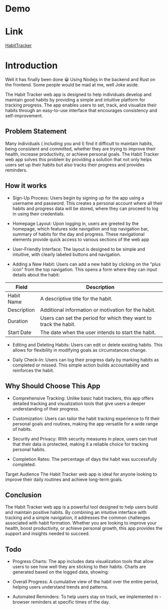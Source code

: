 # Demo

# Link

[HabitTracker](https://habittracker.ignorelist.com)

# Introduction

Well it has finally been done 😀 Using Nodejs in the backend and Rust on the frontend. Some people would be mad at me, well Joke aside.

The Habit Tracker web app is designed to help individuals develop and maintain good habits by providing a simple and intuitive platform for tracking progress. The app enables users to set, track, and visualize their habits through an easy-to-use interface that encourages consistency and self-improvement.

## Problem Statement

Many individuals ( including you and I) find it difficult to maintain habits, being consistent and committed, whether they are trying to improve their health, increase productivity, or achieve personal goals. The Habit Tracker web app solves this problem by providing a solution that not only helps users set up their habits but also tracks their progress and provides reminders.

## How it works

- Sign-Up Process: Users begin by signing up for the app using a username and password. This creates a personal account where all their habits and progress data will be stored, where they can proceed to log in using their credentials.

- Homepage Layout: Upon logging in, users are greeted by the homepage, which features side navigation and top navigation bar, summary of habits for the day and progress. These navigational elements provide quick access to various sections of the web app

- User-Friendly Interface: The layout is designed to be simple and intuitive, with clearly labeled buttons and navigation.

- Adding a New Habit: Users can add a new habit by clicking on the “plus icon” from the top navigation. This opens a form where they can input details about the habit:

| Field | Description |
| --- | --- |
| Habit Name | A descriptive title for the habit. |
| Description | Additional information or motivation for the habit. |
| Duration | Users can set the period for which they want to track the habit. |
| Start Date | The date when the user intends to start the habit. |

- Editing and Deleting Habits: Users can edit or delete existing habits. This allows for flexibility in modifying goals as circumstances change.

- Daily Check-In: Users can log their progress daily by marking habits as completed or missed. This simple action builds accountability and reinforces the habit.


## Why Should Choose This App

- Comprehensive Tracking: Unlike basic habit trackers, this app offers detailed tracking and visualization tools that give users a deeper understanding of their progress.

- Customization: Users can tailor the habit tracking experience to fit their personal goals and routines, making the app versatile for a wide range of habits.

- Security and Privacy: With security measures in place, users can trust that their data is protected, making it a reliable choice for tracking personal habits.

- Completion Rates: The percentage of days the habit was successfully completed.

Target Audience The Habit Tracker web app is ideal for anyone looking to improve their daily routines and achieve long-term goals.

## Conclusion

The Habit Tracker web app is a powerful tool designed to help users build and maintain positive habits. By combining an intuitive interface with tracking and a simple navigation, it addresses the common challenges associated with habit formation. Whether you are looking to improve your health, boost productivity, or achieve personal growth, this app provides the support and insights needed to succeed.

## Todo

- Progress Charts: The app includes data visualization tools that allow users to see how well they are sticking to their habits. Charts are generated based on the logged data, showing:


- Overall Progress: A cumulative view of the habit over the entire period, helping users understand trends and patterns.

- Automated Reminders: To help users stay on track, we implemented in -browser reminders at specific times of the day.
